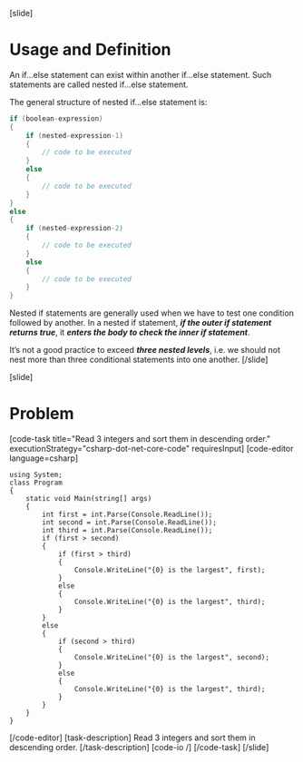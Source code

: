 [slide]
# Usage and Definition
An if...else statement can exist within another if...else statement. Such statements are called nested if...else statement.

The general structure of nested if…else statement is:
```cs
if (boolean-expression)
{
	if (nested-expression-1)
	{
		// code to be executed
	}
	else
	{
	    // code to be executed
	}
}
else
{
	if (nested-expression-2)
	{
		// code to be executed
	}
	else
	{
		// code to be executed
	}
}
```
Nested if statements are generally used when we have to test one condition followed by another. In a nested if statement, ***if the outer if statement returns true***, it ***enters the body to check the inner if statement***.

It’s not a good practice to exceed ***three nested levels***, i.e. we should not nest more than three conditional statements into one another.
[/slide]


[slide]
# Problem

[code-task title="Read 3 integers and sort them in descending order." executionStrategy="csharp-dot-net-core-code" requiresInput]
[code-editor language=csharp]
```
using System;
class Program
{
    static void Main(string[] args)
    {
        int first = int.Parse(Console.ReadLine());
        int second = int.Parse(Console.ReadLine());
        int third = int.Parse(Console.ReadLine());
        if (first > second)
        {
            if (first > third)
            {
                Console.WriteLine("{0} is the largest", first);
            }
            else
            {
                Console.WriteLine("{0} is the largest", third);
            }
        }
        else
        {
            if (second > third)
            {
                Console.WriteLine("{0} is the largest", second);
            }
            else
            {
                Console.WriteLine("{0} is the largest", third);
            }
        }
    }
}
```
[/code-editor]
[task-description]
Read 3 integers and sort them in descending order.
[/task-description]
[code-io /]
[/code-task]
[/slide]